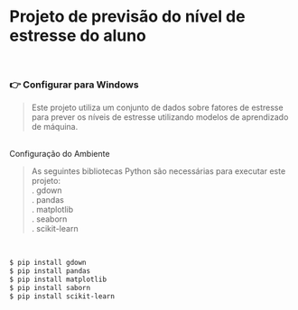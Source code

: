 # Projeto de previsão do nível de estresse do aluno  
<br />

### 👉 Configurar para Windows

> Este projeto utiliza um conjunto de dados sobre fatores de estresse para prever os níveis de estresse utilizando modelos de aprendizado de máquina.

<br />
Configuração do Ambiente
<br />

> As seguintes bibliotecas Python são necessárias para executar este projeto: <br />
. gdown<br />
. pandas<br />
. matplotlib<br />
. seaborn<br />
. scikit-learn<br />

<br />

``` bash
$ pip install gdown
$ pip install pandas
$ pip install matplotlib
$ pip install saborn
$ pip install scikit-learn
```

<br/>
